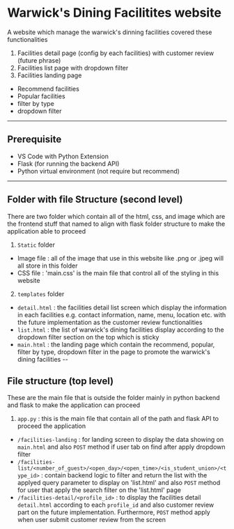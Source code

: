# Warwick's Dining Facilitites website

A website which manage the warwick's dinning facilities covered these functionalities
1. Facilities detail page (config by each facilities) with customer review (future phrase)
2. Facilities list page with dropdown filter
3. Facilities landing page
* Recommend facilities
* Popular facilities
* filter by type
* dropdown filter
---
## Prerequisite

- VS Code with Python Extension
- Flask (for running the backend API)
- Python virtual environment (not require but recommend)
---
## Folder with file Structure (second level)

There are two folder which contain all of the html, css, and image which are the frontend stuff that named to align with flask folder structure to make the application able to proceed
1. `Static` folder
* Image file : all of the image that use in this website like .png or .jpeg will all store in this folder
* CSS file : 'main.css' is the main file that control all of the styling in this website
2. `templates` folder
* `detail.html` : the facilities detail list screen which display the information in each facilities e.g. contact information, name, menu, location etc. with the future implementation as the customer review functionalities
* `list.html` : the list of warwick's dining facilities display according to the dropdown filter section on the top which is sticky
* `main.html` : the landing page which contain the recommend, popular, filter by type, dropdown filter in the page to promote the warwick's dining facilities
--
## File structure (top level)

These are the main file that is outside the folder mainly in python backend and flask to make the application can proceed
1. `app.py` : this is the main file that contain all of the path and flask API to proceed the application
* `/facilities-landing` : for landing screen to display the data showing on `main.html` and also `POST` method if user tab on find after apply dropdown filter
* `/facilities-list/<number_of_guest>/<open_day>/<open_time>/<is_student_union>/<type_id>` : contain backend logic to filter and return the list with the applyed query parameter to display on 'list.html' and also `POST` method for user that apply the search filter on the 'list.html' page
* `/facilities-detail/<profile_id>` : to display the facilities detail `detail.html` according to each `profile_id` and also customer review part on the future implementation. Furthermore, `POST` method apply when user submit customer review from the screen
